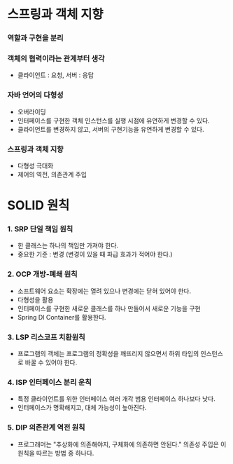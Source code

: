 # 스프링과 객체 지향

### 역할과 구현을 분리

### 객체의 협력이라는 관계부터 생각

- 클라이언트 : 요청, 서버 : 응답

### 자바 언어의 다형성

- 오버라이딩
- 인터페이스를 구현한 객체 인스턴스를 실행 시점에 유연하게 변경할 수 있다.
- 클라이언트를 변경하지 않고, 서버의 구현기능을 유연하게 변경할 수 있다.

 ### 스프링과 객체 지향

- 다형성 극대화
- 제어의 역전, 의존관계 주입

# SOLID 원칙

### 1. SRP 단일 책임 원칙

- 한 클래스는 하나의 책임만 가져야 한다.
- 중요한 기준 : 변경 (변경이 있을 때 파급 효과가 적어야 한다.)

### 2. OCP 개방-폐쇄 원칙

- 소프트웨어 요소는 확장에는 열려 있으나 변경에는 닫혀 있어야 한다.
- 다형성을 활용
- 인터페이스를 구현한 새로운 클래스를 하나 만들어서 새로운 기능을 구현
- Spring DI Container를 활용한다.

### 3. LSP 리스코프 치환원칙

- 프로그램의 객체는 프로그램의 정확성을 깨뜨리지 않으면서 하위 타입의 인스턴스로 바꿀 수 있어야 한다.

### 4. ISP 인터페이스 분리 운칙

- 특정 클라이언트를 위한 인터페이스 여러 개각 범용 인터페이스 하나보다 낫다.
- 인터페이스가 명확해지고, 대체 가능성이 높아진다.

### 5. DIP 의존관계 역전 원칙

- 프로그래머는 "추상화에 의존해야지, 구체화에 의존하면 안된다." 의존성 주입은 이 원칙을 따르는 방법 중 하나다.

